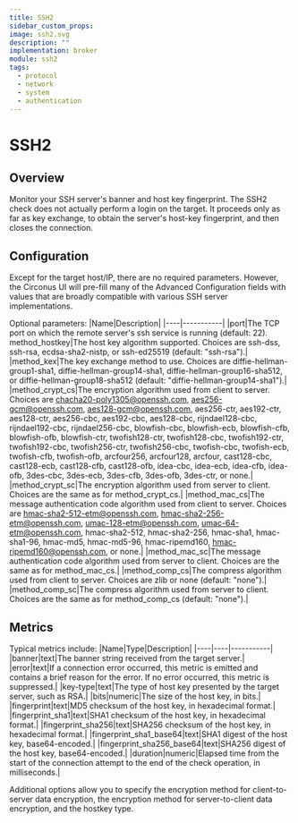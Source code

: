 ```yaml
---
title: SSH2
sidebar_custom_props:
image: ssh2.svg
description: ""
implementation: broker
module: ssh2
tags:
  - protocol
  - network
  - system
  - authentication
---
```


# SSH2

## Overview

Monitor your SSH server's banner and host key fingerprint. The SSH2 check does not actually perform a login on the target. It proceeds only as far as key exchange, to obtain the server's host-key fingerprint, and then closes the connection.

## Configuration

Except for the target host/IP, there are no required parameters. However, the Circonus UI will pre-fill many of the Advanced Configuration fields with values that are broadly compatible with various SSH server implementations.

Optional parameters:
|Name|Description|
|----|-----------|
|port|The TCP port on which the remote server's ssh service is running (default: 22).
method_hostkey|The host key algorithm supported. Choices are ssh-dss, ssh-rsa, ecdsa-sha2-nistp, or ssh-ed25519 (default: "ssh-rsa").|
|method_kex|The key exchange method to use. Choices are diffie-hellman-group1-sha1, diffie-hellman-group14-sha1, diffie-hellman-group16-sha512, or diffie-hellman-group18-sha512 (default: "diffie-hellman-group14-sha1").|
|method_crypt_cs|The encryption algorithm used from client to server. Choices are chacha20-poly1305@openssh.com, aes256-gcm@openssh.com, aes128-gcm@openssh.com, aes256-ctr, aes192-ctr, aes128-ctr, aes256-cbc, aes192-cbc, aes128-cbc, rijndael128-cbc, rijndael192-cbc, rijndael256-cbc, blowfish-cbc, blowfish-ecb, blowfish-cfb, blowfish-ofb, blowfish-ctr, twofish128-ctr, twofish128-cbc, twofish192-ctr, twofish192-cbc, twofish256-ctr, twofish256-cbc, twofish-cbc, twofish-ecb, twofish-cfb, twofish-ofb, arcfour256, arcfour128, arcfour, cast128-cbc, cast128-ecb, cast128-cfb, cast128-ofb, idea-cbc, idea-ecb, idea-cfb, idea-ofb, 3des-cbc, 3des-ecb, 3des-cfb, 3des-ofb, 3des-ctr, or none.|
|method_crypt_sc|The encryption algorithm used from server to client. Choices are the same as for method_crypt_cs.|
|method_mac_cs|The message authentication code algorithm used from client to server. Choices are hmac-sha2-512-etm@openssh.com, hmac-sha2-256-etm@openssh.com, umac-128-etm@openssh.com, umac-64-etm@openssh.com, hmac-sha2-512, hmac-sha2-256, hmac-sha1, hmac-sha1-96, hmac-md5, hmac-md5-96, hmac-ripemd160, hmac-ripemd160@openssh.com, or none.|
|method_mac_sc|The message authentication code algorithm used from server to client. Choices are the same as for method_mac_cs.|
|method_comp_cs|The compress algorithm used from client to server. Choices are zlib or none (default: "none").|
|method_comp_sc|The compress algorithm used from server to client. Choices are the same as for method_comp_cs (default: "none").|

## Metrics

Typical metrics include:
|Name|Type|Description|
|----|----|-----------|
|banner|text|The banner string received from the target server.|
|error|text|If a connection error occurred, this metric is emitted and contains a brief reason for the error. If no error occurred, this metric is suppressed.|
|key-type|text|The type of host key presented by the target server, such as RSA.|
|bits|numeric|The size of the host key, in bits.|
|fingerprint|text|MD5 checksum of the host key, in hexadecimal format.|
|fingerprint_sha1|text|SHA1 checksum of the host key, in hexadecimal format.|
|fingerprint_sha256|text|SHA256 checksum of the host key, in hexadecimal format.|
|fingerprint_sha1_base64|text|SHA1 digest of the host key, base64-encoded.|
|fingerprint_sha256_base64|text|SHA256 digest of the host key, base64-encoded.|
|duration|numeric|Elapsed time from the start of the connection attempt to the end of the check operation, in milliseconds.|

Additional options allow you to specify the encryption method for client-to-server data encryption, the encryption method for server-to-client data encryption, and the hostkey type.
